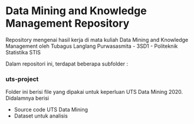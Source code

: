 # Data Mining and Knowledge Management Repository

Repository mengenai hasil kerja di mata kuliah Data Mining and Knowledge Management 
oleh Tubagus Langlang Purwasasmita - 3SD1 - Politeknik Statistika STIS

Dalam repositori ini, terdapat beberapa subfolder :

### uts-project

Folder ini berisi file yang dipakai untuk keperluan UTS Data Mining 2020. Didalamnya berisi

* Source code UTS Data Mining
* Dataset untuk analisis
